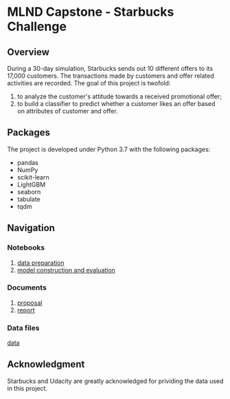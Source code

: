 # MLND Capstone - Starbucks Challenge

## Overview
During a 30-day simulation, Starbucks sends out 10 different offers to its 17,000 customers. The transactions made by customers and offer related activities are recorded. The goal of this project is twofold: 

1. to analyze the customer's attitude towards a received promotional offer;
2. to build a classifier to predict whether a customer likes an offer based on attributes of customer and offer. 

## Packages
The project is developed under Python 3.7 with the following packages:

* pandas
* NumPy
* scikit-learn
* LightGBM
* seaborn
* tabulate
* tqdm

## Navigation
### Notebooks
1. [data preparation](1%20-%20data%20preparation.ipynb)
2. [model construction and evaluation](2%20-%20modeling.ipynb)

### Documents
1. [proposal](proposal.md)
2. [report](report.md)

### Data files
[data](data)

## Acknowledgment
Starbucks and Udacity are greatly acknowledged for prividing the data used in this project.
